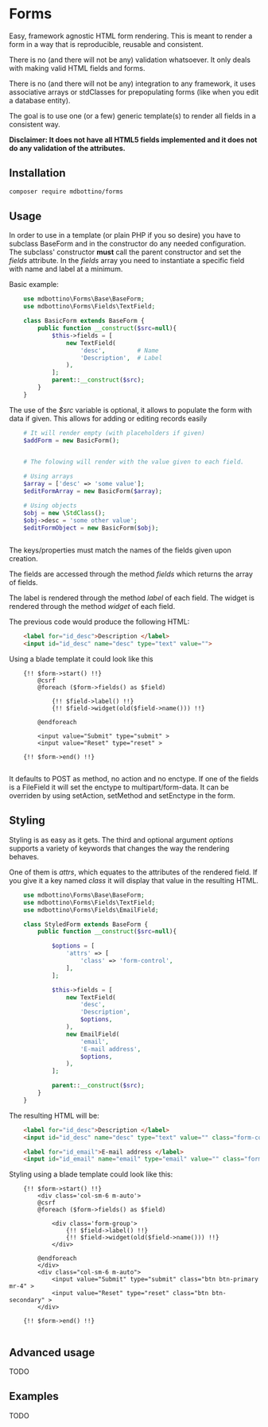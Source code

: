 # Forms

Easy, framework agnostic HTML form rendering. This is meant to render a form in a way that is reproducible, reusable and consistent.

There is no (and there will not be any) validation whatsoever. It only deals with making valid HTML fields and forms.

There is no (and there will not be any) integration to any framework, it uses associative arrays or stdClasses for prepopulating forms (like when you edit a database entity).

The goal is to use one (or a few) generic template(s) to render all fields in a consistent way.

**Disclaimer: It does not have all HTML5 fields implemented and it does not do any validation of the attributes.**

## Installation

```BASH
composer require mdbottino/forms
```

## Usage

In order to use in a template (or plain PHP if you so desire) you have to subclass BaseForm and in the constructor do any needed configuration. The subclass' constructor **must** call the parent constructor and set the *fields* attribute. In the *fields* array you need to instantiate a specific field with name and label at a minimum.

Basic example:
```PHP
	use mdbottino\Forms\Base\BaseForm;
	use mdbottino\Forms\Fields\TextField;

	class BasicForm extends BaseForm {
	    public function __construct($src=null){
	        $this->fields = [
	            new TextField(
	                'desc',			# Name
	                'Description', 	# Label
	            ),
	        ];
	        parent::__construct($src);
	    }
	}
```

The use of the *$src* variable is optional, it allows to populate the form with data if given. This allows for adding or editing records easily

```PHP
	# It will render empty (with placeholders if given)
	$addForm = new BasicForm();


	# The folowing will render with the value given to each field.
	
	# Using arrays
	$array = ['desc' => 'some value'];
	$editFormArray = new BasicForm($array);

	# Using objects
	$obj = new \StdClass();
	$obj->desc = 'some other value';
	$editFormObject = new BasicForm($obj);
	
```

The keys/properties must match the names of the fields given upon creation.

The fields are accessed through the method *fields* which returns the array of fields.


The label is rendered through the method *label* of each field.
The widget is rendered through the method *widget* of each field.

The previous code would produce the following HTML:

```HTML
    <label for="id_desc">Description </label>
    <input id="id_desc" name="desc" type="text" value="">  
```


Using a blade template it could look like this
```Blade
    {!! $form->start() !!}
        @csrf
        @foreach ($form->fields() as $field)

            {!! $field->label() !!}
            {!! $field->widget(old($field->name())) !!}

        @endforeach

        <input value="Submit" type="submit" >
        <input value="Reset" type="reset" >

    {!! $form->end() !!}
	
```

It defaults to POST as method, no action and no enctype. If one of the fields is a FileField it will set the enctype to multipart/form-data. It can be overriden by using setAction, setMethod and setEnctype in the form.  

## Styling

Styling is as easy as it gets. The third and optional argument *options* supports a variety of keywords that changes the way the rendering behaves.

One of them is *attrs*, which equates to the attributes of the rendered field. If you give it a key named *class* it will display that value in the resulting HTML.


```PHP
	use mdbottino\Forms\Base\BaseForm;
	use mdbottino\Forms\Fields\TextField;
	use mdbottino\Forms\Fields\EmailField;

	class StyledForm extends BaseForm {
	    public function __construct($src=null){

	        $options = [
	            'attrs' => [
	                'class' => 'form-control', 
	            ],
	        ];

	        $this->fields = [
	            new TextField(
	                'desc',
	                'Description',
	                $options,
	            ),
	            new EmailField(
	                'email',
	                'E-mail address',
	                $options,
	            ),
	        ];

	        parent::__construct($src);
	    }
	}
```

The resulting HTML will be:

```HTML
    <label for="id_desc">Description </label>
    <input id="id_desc" name="desc" type="text" value="" class="form-control">

    <label for="id_email">E-mail address </label>
    <input id="id_email" name="email" type="email" value="" class="form-control">    
```

Styling using a blade template could look like this:
```Blade
    {!! $form->start() !!}
    	<div class='col-sm-6 m-auto'>
        @csrf
        @foreach ($form->fields() as $field)

	        <div class='form-group'>
	            {!! $field->label() !!}
	            {!! $field->widget(old($field->name())) !!}
	        </div>

        @endforeach
        </div>
        <div class="col-sm-6 m-auto">
        	<input value="Submit" type="submit" class="btn btn-primary mr-4" >
        	<input value="Reset" type="reset" class="btn btn-secondary" >
        </div>

    {!! $form->end() !!}
	
```

## Advanced usage

TODO

## Examples

TODO